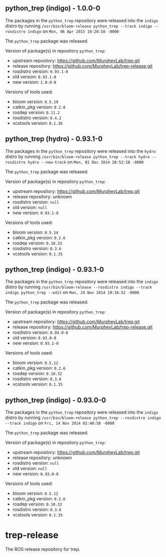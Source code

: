## python_trep (indigo) - 1.0.0-0

The packages in the `python_trep` repository were released into the `indigo` distro by running `/usr/bin/bloom-release python_trep --track indigo --rosdistro indigo` on `Mon, 06 Apr 2015 19:20:58 -0000`

The `python_trep` package was released.

Version of package(s) in repository `python_trep`:
- upstream repository: https://github.com/MurpheyLab/trep.git
- release repository: https://github.com/MurpheyLab/trep-release.git
- rosdistro version: `0.93.1-0`
- old version: `0.93.1-0`
- new version: `1.0.0-0`

Versions of tools used:
- bloom version: `0.5.19`
- catkin_pkg version: `0.2.8`
- rosdep version: `0.11.2`
- rosdistro version: `0.4.2`
- vcstools version: `0.1.36`


## python_trep (hydro) - 0.93.1-0

The packages in the `python_trep` repository were released into the `hydro` distro by running `/usr/bin/bloom-release python_trep --track hydro --rosdistro hydro --new-track` on `Mon, 01 Dec 2014 20:52:18 -0000`

The `python_trep` package was released.

Version of package(s) in repository `python_trep`:
- upstream repository: https://github.com/MurpheyLab/trep.git
- release repository: unknown
- rosdistro version: `null`
- old version: `null`
- new version: `0.93.1-0`

Versions of tools used:
- bloom version: `0.5.14`
- catkin_pkg version: `0.2.6`
- rosdep version: `0.10.33`
- rosdistro version: `0.3.6`
- vcstools version: `0.1.35`


## python_trep (indigo) - 0.93.1-0

The packages in the `python_trep` repository were released into the `indigo` distro by running `/usr/bin/bloom-release --rosdistro indigo --track indigo python_trep --edit` on `Mon, 24 Nov 2014 19:16:52 -0000`

The `python_trep` package was released.

Version of package(s) in repository `python_trep`:
- upstream repository: https://github.com/MurpheyLab/trep.git
- release repository: https://github.com/MurpheyLab/trep-release.git
- rosdistro version: `0.93.0-0`
- old version: `0.93.0-0`
- new version: `0.93.1-0`

Versions of tools used:
- bloom version: `0.5.12`
- catkin_pkg version: `0.2.6`
- rosdep version: `0.10.32`
- rosdistro version: `0.3.6`
- vcstools version: `0.1.35`


## python_trep (indigo) - 0.93.0-0

The packages in the `python_trep` repository were released into the `indigo` distro by running `/usr/bin/bloom-release python_trep --rosdistro indigo --track indigo` on `Fri, 14 Nov 2014 02:48:58 -0000`

The `python_trep` package was released.

Version of package(s) in repository `python_trep`:
- upstream repository: https://github.com/MurpheyLab/trep.git
- release repository: unknown
- rosdistro version: `null`
- old version: `null`
- new version: `0.93.0-0`

Versions of tools used:
- bloom version: `0.5.12`
- catkin_pkg version: `0.2.6`
- rosdep version: `0.10.32`
- rosdistro version: `0.3.6`
- vcstools version: `0.1.35`


trep-release
============

The ROS release repository for trep.
